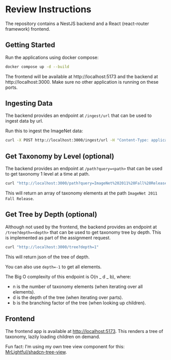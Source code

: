 # Review Instructions

The repository contains a NestJS backend and a React (react-router framework) frontend.

## Getting Started

Run the applications using docker compose:

```bash
docker compose up -d --build
```

The frontend will be available at http://localhost:5173 and the backend at http://localhost:3000.
Make sure no other application is running on these ports.

## Ingesting Data

The backend provides an endpoint at `/ingest/url` that can be used to ingest data by url.

Run this to ingest the ImageNet data:

```bash
curl -X POST http://localhost:3000/ingest/url -H "Content-Type: application/json" -d '{"url": "https://raw.githubusercontent.com/tzutalin/ImageNet_Utils/refs/heads/master/detection_eval_tools/structure_released.xml"}'
```

## Get Taxonomy by Level (optional)

The backend provides an endpoint at `/path?query=<path>` that can be used to get taxonomy 1 level at a time at path.

```bash
curl "http://localhost:3000/path?query=ImageNet%202011%20Fall%20Release"
```

This will return an array of taxonomy elements at the path `ImageNet 2011 Fall Release`.

## Get Tree by Depth (optional)

Although not used by the frontend, the backend provides an endpoint at `/tree?depth=<depth>` that can be used to get taxonomy tree by depth. This is implemented as part of the assignment request.

```bash
curl "http://localhost:3000/tree?depth=1"
```

This will return json of the tree of depth.

You can also use `depth=-1` to get all elements.

The Big O complexity of this endpoint is O(n _ d _ b), where:

- n is the number of taxonomy elements (when iterating over all elements).
- d is the depth of the tree (when iterating over parts).
- b is the branching factor of the tree (when looking up children).

## Frontend

The frontend app is available at [http://localhost:5173](http://localhost:5173).
This renders a tree of taxonomy, lazily loading children on demand.

Fun fact: I'm using my own tree view component for this: [MrLightful/shadcn-tree-view](https://github.com/MrLightful/shadcn-tree-view).
